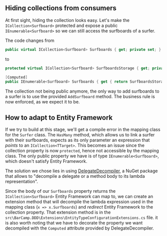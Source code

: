 ## Hiding collections from consumers

At first sight, hiding the collection looks easy.
Let's make the `ICollection<Surfboard>` protected and expose a public `IEnumerable<Surfboard>` so we can still access the surfboards of a surfer.

The code changes from

```csharp
public virtual ICollection<Surfboard> Surfboards { get; private set; }
```

to

```csharp
protected virtual ICollection<Surfboard> SurfboardsStorage { get; private set; }

[Computed]
public IEnumerable<Surfboard> Surfboards { get { return SurfboardsStorage; } }
```

The collection not being public anymore, the only way to add surfboards to a surfer is to use the provided `AddSurfboard` method.
The business rule is now enforced, as we expect it to be.

## How to adapt to Entity Framework

If we try to build at this stage, we'll get a compile error in the mapping class for the `Surfer` class.
The `HasMany` method, which allows us to link a surfer with their surfboards, expects as its only parameter an expression that *points* to an `ICollection<TTarget>`.
This becomes an issue since the collection property is now `protected`, hence not accessible by the mapping class. The only public property we have is of type `IEnumerable<Surfboard>`, which doesn't satisfy Entity Framework.

The solution we chose lies in using [DelegateDecompiler](https://github.com/hazzik/DelegateDecompiler), a NuGet package that allows to "decompile a delegate or a method body to its lambda representation".

Since the body of our `Surfboards` property returns the `ICollection<Surfboard>` Entity Framework can map to, we can create an extension method that will decompile the lambda expression used in the mapping class (`x => x.Surfboards`) and *redirect* Entity Framework to the collection property. That extension method is in the `src\BarCamp.DDD\Extensions\EntityTypeConfigurationExtensions.cs` file. it is also worth noting that we have to decorate the property we want decompiled with the `Computed` attribute provided by DelegateDecompiler.